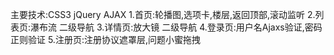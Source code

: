主要技术:CSS3 jQuery AJAX 
1.首页:轮播图,选项卡,楼层,返回顶部,滚动监听
2.列表页:瀑布流 二级导航
3.详情页:放大镜 二级导航
4.登录页:用户名Ajaxs验证,密码正则验证
5.注册页:注册协议遮罩层,问题小蜜拖拽
